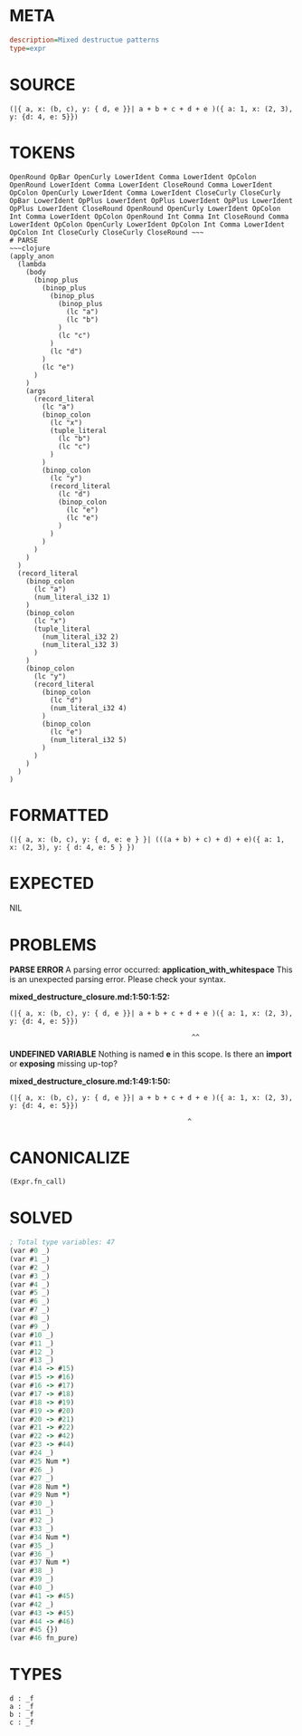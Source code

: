 # META
~~~ini
description=Mixed destructue patterns
type=expr
~~~
# SOURCE
~~~roc
(|{ a, x: (b, c), y: { d, e }}| a + b + c + d + e )({ a: 1, x: (2, 3), y: {d: 4, e: 5}})
~~~
# TOKENS
~~~text
OpenRound OpBar OpenCurly LowerIdent Comma LowerIdent OpColon OpenRound LowerIdent Comma LowerIdent CloseRound Comma LowerIdent OpColon OpenCurly LowerIdent Comma LowerIdent CloseCurly CloseCurly OpBar LowerIdent OpPlus LowerIdent OpPlus LowerIdent OpPlus LowerIdent OpPlus LowerIdent CloseRound OpenRound OpenCurly LowerIdent OpColon Int Comma LowerIdent OpColon OpenRound Int Comma Int CloseRound Comma LowerIdent OpColon OpenCurly LowerIdent OpColon Int Comma LowerIdent OpColon Int CloseCurly CloseCurly CloseRound ~~~
# PARSE
~~~clojure
(apply_anon
  (lambda
    (body
      (binop_plus
        (binop_plus
          (binop_plus
            (binop_plus
              (lc "a")
              (lc "b")
            )
            (lc "c")
          )
          (lc "d")
        )
        (lc "e")
      )
    )
    (args
      (record_literal
        (lc "a")
        (binop_colon
          (lc "x")
          (tuple_literal
            (lc "b")
            (lc "c")
          )
        )
        (binop_colon
          (lc "y")
          (record_literal
            (lc "d")
            (binop_colon
              (lc "e")
              (lc "e")
            )
          )
        )
      )
    )
  )
  (record_literal
    (binop_colon
      (lc "a")
      (num_literal_i32 1)
    )
    (binop_colon
      (lc "x")
      (tuple_literal
        (num_literal_i32 2)
        (num_literal_i32 3)
      )
    )
    (binop_colon
      (lc "y")
      (record_literal
        (binop_colon
          (lc "d")
          (num_literal_i32 4)
        )
        (binop_colon
          (lc "e")
          (num_literal_i32 5)
        )
      )
    )
  )
)
~~~
# FORMATTED
~~~roc
(|{ a, x: (b, c), y: { d, e: e } }| (((a + b) + c) + d) + e)({ a: 1, x: (2, 3), y: { d: 4, e: 5 } })
~~~
# EXPECTED
NIL
# PROBLEMS
**PARSE ERROR**
A parsing error occurred: **application_with_whitespace**
This is an unexpected parsing error. Please check your syntax.

**mixed_destructure_closure.md:1:50:1:52:**
```roc
(|{ a, x: (b, c), y: { d, e }}| a + b + c + d + e )({ a: 1, x: (2, 3), y: {d: 4, e: 5}})
```
                                                 ^^


**UNDEFINED VARIABLE**
Nothing is named **e** in this scope.
Is there an **import** or **exposing** missing up-top?

**mixed_destructure_closure.md:1:49:1:50:**
```roc
(|{ a, x: (b, c), y: { d, e }}| a + b + c + d + e )({ a: 1, x: (2, 3), y: {d: 4, e: 5}})
```
                                                ^


# CANONICALIZE
~~~clojure
(Expr.fn_call)
~~~
# SOLVED
~~~clojure
; Total type variables: 47
(var #0 _)
(var #1 _)
(var #2 _)
(var #3 _)
(var #4 _)
(var #5 _)
(var #6 _)
(var #7 _)
(var #8 _)
(var #9 _)
(var #10 _)
(var #11 _)
(var #12 _)
(var #13 _)
(var #14 -> #15)
(var #15 -> #16)
(var #16 -> #17)
(var #17 -> #18)
(var #18 -> #19)
(var #19 -> #20)
(var #20 -> #21)
(var #21 -> #22)
(var #22 -> #42)
(var #23 -> #44)
(var #24 _)
(var #25 Num *)
(var #26 _)
(var #27 _)
(var #28 Num *)
(var #29 Num *)
(var #30 _)
(var #31 _)
(var #32 _)
(var #33 _)
(var #34 Num *)
(var #35 _)
(var #36 _)
(var #37 Num *)
(var #38 _)
(var #39 _)
(var #40 _)
(var #41 -> #45)
(var #42 _)
(var #43 -> #45)
(var #44 -> #46)
(var #45 {})
(var #46 fn_pure)
~~~
# TYPES
~~~roc
d : _f
a : _f
b : _f
c : _f
~~~
